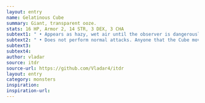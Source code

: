 ```yaml
---
layout: entry 
name: Gelatinous Cube
summary: Giant, transparent ooze.
stats: 16 HP, Armor 2, 14 STR, 3 DEX, 3 CHA
subtext1: " • Appears as hazy, wet air until the observer is dangerously close to the Cube. A chemical smell may betray its nature from further away. The Cube is attracted to noise and heat."
subtext2: " • Does not perform normal attacks. Anyone that the Cube moves over is engulfed unless they pass a DEX save to jump aside, assuming there is room to. Those engulfed lose d8 DEX each turn and d6 STR every hour as they are digested. They cannot free themselves but must be pulled from the Cube by other means. When the Cube takes Critical Damage, it collapses into a puddle of sticky ooze."
subtext3: 
subtext4: 
author: vladar
source: itdr
source-url: https://github.com/Vladar4/itdr
layout: entry
category: monsters
inspiration: 
inspiration-url: 
---
```

